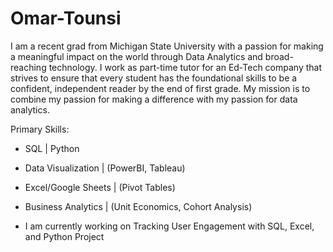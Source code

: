 # Omar-Tounsi

I am a recent grad from Michigan State University with a passion for making a meaningful impact on the world through Data Analytics and broad-reaching technology. I work as part-time tutor for an Ed-Tech company that strives to ensure that every student has the foundational skills to be a confident, independent reader by the end of first grade. My mission is to combine my passion for making a difference with my passion for data analytics.

Primary Skills:
  - SQL | Python
  - Data Visualization | (PowerBI, Tableau)
  - Excel/Google Sheets | (Pivot Tables)
  - Business Analytics | (Unit Economics, Cohort Analysis)

    
- I am currently working on Tracking User Engagement with SQL, Excel, and Python Project
  
